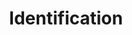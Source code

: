 ---
title: Identification
slug: identification
draft: false
type: identification

# images
# expects image in jpg and a in webp format, placed in /site/content/english/image/
# [filename]-[natural width]w.[ext]

# id block components
# the first 2 are displayed before at the top, and the rest at the bottom of the page
id_blocks:
  - title: Identitätsprüfung für die QES - Skribble macht es einfach
    subtitle: Für die qualifizierte elektronische Signatur (QES) muss der Unterzeichnende seine Identität beweisen. Skribble bietet für jeden Geschäftskontext eine passende Identifikationsmöglichkeit an.
    text:
    image:
      alt:
      filename: "identification"
      natural_width: 482
    action:
      text: Alle details zur Identitätsprüfung für die QES bei Skribble findest du hier in unerem Factsheet
      button:
        label: Download Factsheet
        href: "#"
  - title: Besitzt du bereits eine elektronische Identität? Melde dich einfach an.
    subtitle:
    text: |
      <p>Eine wachsende Anzahl Menschen in Europa verfügt über eine geprüfte elektronische Identität (E-ID). Skribble bindet diese an. So können Millionen von Nutzer ohne zusätzliche Identitätsprüfung qualifiziert signieren.</p>
      <p>Für dich als Firma bedeutet das erstens, dass du dich nicht um die Identifikation dieser Personen kümmern musst. Zweitens bist du auf jeden Fall auf der sicheren Seite, egal, welche E-ID sich bei deinen Nutzern durchsetzt.</p>
    image:
      alt:
      filename: "identification-id"
      natural_width: 412
    action:
      text: Für mehr Informationen zum Thema Anbindung von E-IDs an Skribble kannst du uns gerne kontaktieren.
      button:
        label: Jetzt kontaktieren
        href: "#"
  - title: Besitzt du keine elektronische Identität? Wir erstellen dir eine.
    subtitle:
    text:
    image:
      alt:
      filename: "create-identity"
      natural_width: 385
    plans:
    - title: Du identifizierst die Signierenden
      subtitle: Identification Unlimited
      description: Passend, wenn laufend neue Signierende hinzukommen.
      details: Mit der ID-App von Swisscom prüfst und erfasst ihr die Identitätsdaten der signierenden Personen selbstständig im persönlichen Kontakt. So kannst du unbegrenzt und flexibel Personen zum Signieren befähigen.
      color: warning
      button:
        label: Download Factsheet
        href: "#"
    - title: Wir identifizieren die Signierenden
      subtitle: Identification Easy
      description: Passend, wenn du die QES in einem vordefinierten Personenkreis einsetzt.
      details: Wir kommen vorbei und identifizieren diese Personen vor Ort. Damit seid ihr schnell und unkompliziert bereit für den Einsatz der QES und müsst euch nicht um die Identifikation kümmern.
      color: info
      button:
        label: Download Factsheet
        href: "#"
    action:
      text: Hast du Fragen? Wir helfen dir gerne telefonisch weiter.
      button:
        label: Termin vereinbaren
        href: "#"
  - title: Möchtest Du als Privatperson qualifiziert elektronisch signieren?
    subtitle:
    text: |
      <p>Skribble kann problemlos ausserhalb des Firmenkontextes genutzt werden. Falls du über eine der oben aufgeführten E-ID verfügst, kannst du direkt loslegen. Falls nicht, identifizieren wir dich gerne an der Bahnhofstrasse 3 in Zürich. Es dauert nur wenige Minuten.</p>
    image:
      alt:
      filename: "individual-signing"
      natural_width: 448
    action:
      text: Suche dir einen Termin aus und wir identifizieren dich.
      button:
        label: Termin vereinbaren
        href: "#"

# id steps component
id_steps:
  title: So funktioniert die Identifikation mit der ID-App von Swisscom
  subtitle: Es dauert nur wenige Minuten
  steps:
    - title: Step 1
      text: Der Ausweis des Nutzers wird mit der ID-App von Swisscom gescannt und geprüft.
      image:
        alt:
        filename: identification-step-1
        natural_width: 252
    - title: Step 2
      text: Swisscom verifiziert die Daten und legt sie sicher ab.
      image:
        alt:
        filename: identification-step-2
        natural_width: 158
    - title: Step 3
      text: Der Status des Nutzers wird bei Skribble im Profil auf “signierbereit” geändert.
      image:
        alt:
        filename: identification-step-3
        natural_width: 148
    - title: Step 4
      text: Der Nutzer kann mit Skribble fortan qualifiziert elektronisch signieren.
      image:
        alt:
        filename: identification-step-4
        natural_width: 270


# outro component
outro:
  title: >
    Try Skribble now
    without obligation!
  text: No credit card, entrance fee or commitment required.
  image:
    mobile:
      filename_webp: image8.webp
      filename_jpg: image8.jpg
      width: 207
    desktop:
      filename_webp: image8@2x.webp
      filename_jpg: image8@2x.jpg
      width: 414
  alt_text:
  link:
    text: Try it now
    href: '#'
---